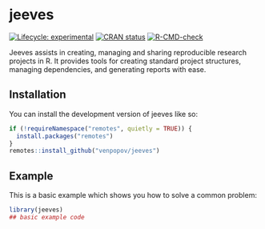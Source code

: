 
<!-- README.md is generated from README.Rmd. Please edit that file -->

# jeeves

<!-- badges: start -->

[![Lifecycle:
experimental](https://img.shields.io/badge/lifecycle-experimental-orange.svg)](https://lifecycle.r-lib.org/articles/stages.html#experimental)
[![CRAN
status](https://www.r-pkg.org/badges/version/jeeves)](https://CRAN.R-project.org/package=jeeves)
[![R-CMD-check](https://github.com/venpopov/jeeves/actions/workflows/R-CMD-check.yaml/badge.svg)](https://github.com/venpopov/jeeves/actions/workflows/R-CMD-check.yaml)
<!-- badges: end -->

Jeeves assists in creating, managing and sharing reproducible research
projects in R. It provides tools for creating standard project
structures, managing dependencies, and generating reports with ease.

## Installation

You can install the development version of jeeves like so:

``` r
if (!requireNamespace("remotes", quietly = TRUE)) {
  install.packages("remotes")
} 
remotes::install_github("venpopov/jeeves")
```

## Example

This is a basic example which shows you how to solve a common problem:

``` r
library(jeeves)
## basic example code
```
